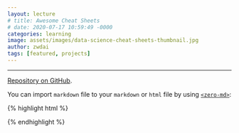 ```yaml
---
layout: lecture
# title: Awesome Cheat Sheets
# date: 2020-07-17 10:59:49 -0000
categories: learning
image: assets/images/data-science-cheat-sheets-thumbnail.jpg
author: zwdai
tags: [featured, projects]
---
```


<!-- # test name -->

<!-- Lightweight client-side loader that feature-detects and load polyfills only when necessary -->
<!-- <script src="https://cdn.jsdelivr.net/npm/@webcomponents/webcomponentsjs@2/webcomponents-loader.min.js"></script> -->

<!-- Load the element definition -->
<script type="module" src="https://cdn.jsdelivr.net/gh/zerodevx/zero-md@2/dist/zero-md.min.js"></script>

<!-- Simply set the `src` attribute to your MD file and win -->
<zero-md
    src="https://raw.githubusercontent.com/dull-bird/awesome-cheat-sheets/master/README.md">
    <template>
        <!-- Load external stylesheets with a `<link rel="stylesheet">` tag -->
        <link rel="stylesheet" href="ullday-irdbay.github.io/static/main.css">
        <link rel="stylesheet" href="ullday-irdbay.github.io/static/syntax.css">
        <!-- <link rel="stylesheet" href="highlight-styles.css"> -->
  </template>
</zero-md>

---

[Repository on GitHub](https://github.com/dull-bird/awesome-cheat-sheets).

You can import `markdown` file to your `markdown` or `html` file by using [`<zero-md>`](https://zerodevx.github.io/zero-md/):

{% highlight html %}
<!-- Lightweight client-side loader that feature-detects and load polyfills only when necessary -->
<script src="https://cdn.jsdelivr.net/npm/@webcomponents/webcomponentsjs@2/webcomponents-loader.min.js"></script>

<!-- Load the element definition -->
<script type="module" src="https://cdn.jsdelivr.net/gh/zerodevx/zero-md@1/src/zero-md.min.js"></script>

<!-- Simply set the `src` attribute to your MD file and win -->
<zero-md
css-urls='["https://example.com/styles/custom-markdown.css", "https://example.com/styles/custom-highlight.css"]'
src="path/to/.md"></zero-md>
{% endhighlight %}

